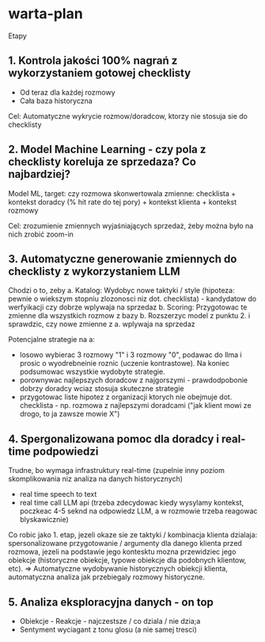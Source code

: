 # warta-plan

Etapy 

## 1. Kontrola jakości 100% nagrań z wykorzystaniem gotowej checklisty
   - Od teraz dla każdej rozmowy
   - Cała baza historyczna
     
Cel: Automatyczne wykrycie rozmow/doradcow, ktorzy nie stosuja sie do checklisty


## 2. Model Machine Learning - czy pola z checklisty koreluja ze sprzedaza? Co najbardziej?

Model ML, target: czy rozmowa skonwertowala
zmienne: checklista + kontekst doradcy (% hit rate do tej pory) + kontekst klienta + kontekst rozmowy

Cel: zrozumienie zmiennych wyjaśniających sprzedaż, żeby można było na nich zrobić zoom-in

## 3. Automatyczne generowanie zmiennych do checklisty z wykorzystaniem LLM

Chodzi o to, zeby
a. Katalog: Wydobyc nowe taktyki / style (hipoteza: pewnie o wiekszym stopniu zlozonosci niz dot. checklista) - kandydatow do werfyikacji czy dobrze wplywaja na sprzedaz
b. Scoring: Przygotowac te zmienne dla wszystkich rozmow z bazy
b. Rozszerzyc model z punktu 2. i sprawdzic, czy nowe zmienne z a. wplywaja na sprzedaz

Potencjalne strategie na a:
- losowo wybierac 3 rozmowy "1" i 3 rozmowy "0", podawac do llma i prosic o wyodrebneinie roznic (uczenie kontrastowe). Na koniec podsumowac wszystkie wydobyte strategie.
- porownywac najlepszych doradcow z najgorszymi - prawdodpobonie dobrzy doradcy wciaz stosuja skuteczne strategie
- przygotowac liste hipotez z organizacji ktorych nie obejmuje dot. checklista - np. rozmowa z najlepszymi doradcami ("jak klient mowi ze drogo, to ja zawsze mowie X")

## 4. Spergonalizowana pomoc dla doradcy i real-time podpowiedzi

Trudne, bo wymaga infrastruktury real-time (zupelnie inny poziom skomplikowania niz analiza na danych historycznych)
- real time speech to text
- real time call LLM api (trzeba zdecydowac kiedy wysylamy kontekst, poczkeac 4-5 seknd na odpowiedz LLM, a w rozmowie trzeba reagowac blyskawicznie)

Co robic jako 1. etap, jezeli okaze sie ze taktyki / kombinacja klienta dzialaja: spersonalizowane przygotowanie / argumenty dla danego klienta przed rozmowa, jezeli na podstawie jego kontesktu mozna przewidziec jego obiekcje (historyczne obiekcje, typowe obiekcje dla podobnych klientow, etc). => Automatyczne wydobywanie historycznych obiekcji klienta, automatyczna analiza jak przebiegaly rozmowy historyczne. 

## 5. Analiza eksploracyjna danych - on top

- Obiekcje - Reakcje - najczestsze / co dziala / nie dzia;a
- Sentyment wyciagant z tonu glosu (a nie samej tresci)
